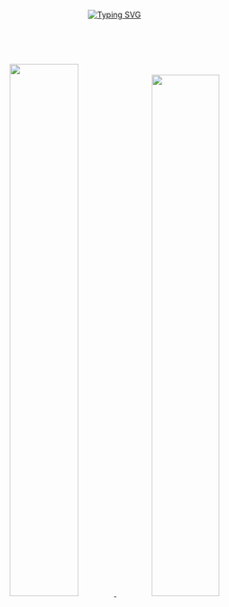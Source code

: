 <div align="center">
<br><br><br>

[![Typing SVG](https://readme-typing-svg.herokuapp.com?font=Oleo+Script&color=%2300A900&size=35&center=true&vCenter=true&width=404&height=53&lines=Hi+there%2C+I'm+Seungmin)](https://git.io/typing-svg)
 
<br><br><br>

<!-- Seungmin's profile -->
 
<a href="https://github.com/anuraghazra/github-readme-stats">
  <img src="https://github-readme-stats.vercel.app/api?username=Maljaaa&show_icons=true&theme=material-palenight&hide_border=true&bg_color=20232a&icon_color=E3E3E3A8&text_color=fff&title_color=00A900" width=49.2% />
</a>
<a href="https://github.com/devpla/github-stats">
 <img src="https://github-readme-stats.vercel.app/api/top-langs/?username=Maljaaa&show_icons=true&hide_border=true&bg_color=20232a&text_color=fff&title_color=00A900&icon_color=E3E3E3A8&layout=compact" width=48.7% />
</a> 
